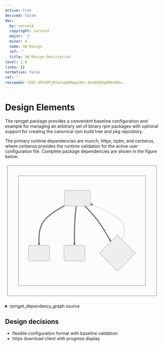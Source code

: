 ```yaml
---
active: true
derived: false
doc:
  by: sarnold
  copyright: sarnold
  major: '1'
  minor: A
  name: SW Design
  ref: ''
  title: SW Design Description
level: 1.0
links: []
normative: false
ref: ''
reviewed: 7I0Z-9hkSMTjRYaloqDMQqazXhc-DneN3Qdg90KsVDs=
---
```


# Design Elements

The rpmget package provides a convenient baseline configuration and
example for managing an arbitrary set of binary rpm packages with
optional support for creating the canonical rpm build tree and pkg
repository.

The primary runtime dependencies are munch, httpx, tqdm, and cerberus,
where cerberus provides the runtime validation for the active user
configuration file. Complete package dependencies are shown in the
figure below:

![rpmget software units](assets/rpmget_dependency_graph.svg)

<details>
  <summary>rpmget_dependency_graph source</summary>
  rpmget dependency graph showing primary software units.

```mermaid
  graph TB
    subgraph id1[rpmget Dependencies]
      subgraph id2[Python Packages]
        A(rpmget)
        B(httpx)
        C(tqdm)
        D{cerberus}
        E(munch)
      end
    end
    A ==> B & C & E
    D <-.- A
    D -.-> A
```
</details>

## Design decisions

* flexible configuration format with baseline validation
* httpx download client with progress display